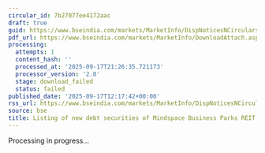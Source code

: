 ```yaml
---
circular_id: 7b27077ee4172aac
draft: true
guid: https://www.bseindia.com/markets/MarketInfo/DispNoticesNCirculars.aspx?Noticeid={2FFE9BE0-6FCF-4C3F-89DF-48DB3947AC56}&noticeno=20250917-25&dt=09/17/2025&icount=25&totcount=57&flag=0
pdf_url: https://www.bseindia.com/markets/MarketInfo/DownloadAttach.aspx?id=20250917-25&attachedId=
processing:
  attempts: 1
  content_hash: ''
  processed_at: '2025-09-17T21:26:35.721173'
  processor_version: '2.0'
  stage: download_failed
  status: failed
published_date: '2025-09-17T12:17:42+00:00'
rss_url: https://www.bseindia.com/markets/MarketInfo/DispNoticesNCirculars.aspx?Noticeid={2FFE9BE0-6FCF-4C3F-89DF-48DB3947AC56}&noticeno=20250917-25&dt=09/17/2025&icount=25&totcount=57&flag=0
source: bse
title: Listing of new debt securities of Mindspace Business Parks REIT
---
```


Processing in progress...